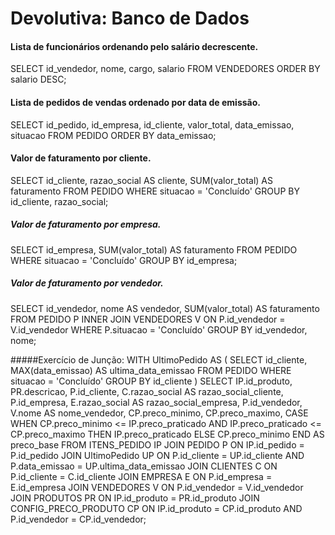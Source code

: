 # Devolutiva: Banco de Dados

#### Lista de funcionários ordenando pelo salário decrescente.
SELECT id_vendedor, nome, cargo, salario
FROM VENDEDORES
ORDER BY salario DESC;

#### Lista de pedidos de vendas ordenado por data de emissão.
SELECT id_pedido, id_empresa, id_cliente, valor_total, data_emissao, situacao
FROM PEDIDO
ORDER BY data_emissao;

#### Valor de faturamento por cliente.
SELECT id_cliente, razao_social AS cliente, SUM(valor_total) AS faturamento
FROM PEDIDO
WHERE situacao = 'Concluído'
GROUP BY id_cliente, razao_social;

##### Valor de faturamento por empresa.
SELECT id_empresa, SUM(valor_total) AS faturamento
FROM PEDIDO
WHERE situacao = 'Concluído'
GROUP BY id_empresa;

##### Valor de faturamento por vendedor.
SELECT id_vendedor, nome AS vendedor, SUM(valor_total) AS faturamento
FROM PEDIDO P
INNER JOIN VENDEDORES V ON P.id_vendedor = V.id_vendedor
WHERE P.situacao = 'Concluído'
GROUP BY id_vendedor, nome;



#####Exercício de Junção:
WITH UltimoPedido AS (
    SELECT id_cliente, MAX(data_emissao) AS ultima_data_emissao
    FROM PEDIDO
    WHERE situacao = 'Concluído'
    GROUP BY id_cliente
)
SELECT IP.id_produto,
       PR.descricao,
       P.id_cliente,
       C.razao_social AS razao_social_cliente,
       P.id_empresa,
       E.razao_social AS razao_social_empresa,
       P.id_vendedor,
       V.nome AS nome_vendedor,
       CP.preco_minimo,
       CP.preco_maximo,
       CASE
           WHEN CP.preco_minimo <= IP.preco_praticado AND IP.preco_praticado <= CP.preco_maximo THEN IP.preco_praticado
           ELSE CP.preco_minimo
       END AS preco_base
FROM ITENS_PEDIDO IP
JOIN PEDIDO P ON IP.id_pedido = P.id_pedido
JOIN UltimoPedido UP ON P.id_cliente = UP.id_cliente AND P.data_emissao = UP.ultima_data_emissao
JOIN CLIENTES C ON P.id_cliente = C.id_cliente
JOIN EMPRESA E ON P.id_empresa = E.id_empresa
JOIN VENDEDORES V ON P.id_vendedor = V.id_vendedor
JOIN PRODUTOS PR ON IP.id_produto = PR.id_produto
JOIN CONFIG_PRECO_PRODUTO CP ON IP.id_produto = CP.id_produto AND P.id_vendedor = CP.id_vendedor;
